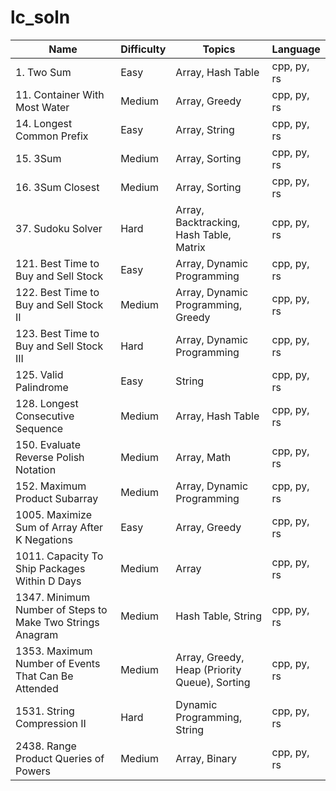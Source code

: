 # lc_soln

| Name | Difficulty | Topics | Language |
| ---- | ---------- | ------ | -------- |
| 1. Two Sum | Easy | Array, Hash Table | cpp, py, rs |
| 11. Container With Most Water | Medium | Array, Greedy | cpp, py, rs |
| 14. Longest Common Prefix | Easy | Array, String | cpp, py, rs |
| 15. 3Sum | Medium | Array, Sorting | cpp, py, rs |
| 16. 3Sum Closest | Medium | Array, Sorting | cpp, py, rs |
| 37. Sudoku Solver | Hard | Array, Backtracking, Hash Table, Matrix | cpp, py, rs |
| 121. Best Time to Buy and Sell Stock | Easy | Array, Dynamic Programming | cpp, py, rs |
| 122. Best Time to Buy and Sell Stock II | Medium | Array, Dynamic Programming, Greedy | cpp, py, rs |
| 123. Best Time to Buy and Sell Stock III | Hard | Array, Dynamic Programming | cpp, py, rs |
| 125. Valid Palindrome | Easy | String | cpp, py, rs |
| 128. Longest Consecutive Sequence | Medium | Array, Hash Table | cpp, py, rs |
| 150. Evaluate Reverse Polish Notation | Medium | Array, Math | cpp, py, rs |
| 152. Maximum Product Subarray | Medium | Array, Dynamic Programming | cpp, py, rs |
| 1005. Maximize Sum of Array After K Negations | Easy | Array, Greedy | cpp, py, rs |
| 1011. Capacity To Ship Packages Within D Days | Medium | Array | cpp, py, rs |
| 1347. Minimum Number of Steps to Make Two Strings Anagram | Medium | Hash Table, String | cpp, py, rs |
| 1353. Maximum Number of Events That Can Be Attended | Medium | Array, Greedy, Heap (Priority Queue), Sorting | cpp, py, rs |
| 1531. String Compression II | Hard | Dynamic Programming, String | cpp, py, rs |
| 2438. Range Product Queries of Powers | Medium | Array, Binary | cpp, py, rs |



